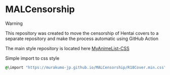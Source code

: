 # MALCensorship

> [!WARNING]
> This repository was created to move the censorship of Hentai covers to a separate repository and make the process automatic using GitHub Action
>

The main style repository is located here [MyAnimeList-CSS
](https://github.com/Murakumo-JP/MyAnimeList-CSS)


Simple import to css style

```css
@\import "https://murakumo-jp.github.io/MALCensorship/R18Cover.min.css";
```